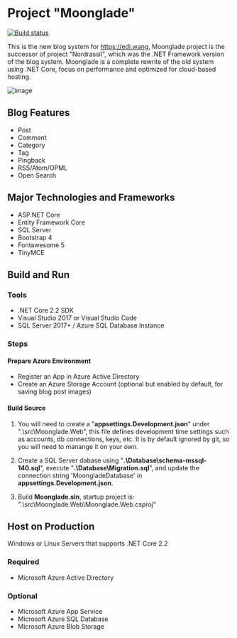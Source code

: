 # Project "Moonglade"

[![Build status](https://dev.azure.com/ediwang/EdiWang-GitHub-Builds/_apis/build/status/Moonglade-Master-CI)](https://dev.azure.com/ediwang/EdiWang-GitHub-Builds/_build/latest?definitionId=50)

This is the new blog system for https://edi.wang, Moonglade project is the successor of project "Nordrassil", which was the .NET Framework version of the blog system. Moonglade is a complete rewrite of the old system using .NET Core, focus on performance and optimized for cloud-based hosting.

![image](https://raw.githubusercontent.com/EdiWang/Moonglade/master/docs/ediwang-arch-1920.png?token=ADJs_xLL4jfffJ_msBOf6Y8petThFULwks5cY_2twA%3D%3D)

## Blog Features
- Post
- Comment
- Category
- Tag
- Pingback
- RSS/Atom/OPML
- Open Search

## Major Technologies and Frameworks
- ASP.NET Core
- Entity Framework Core
- SQL Server
- Bootstrap 4
- Fontawesome 5
- TinyMCE

## Build and Run

### Tools
- .NET Core 2.2 SDK
- Visual Studio 2017 or Visual Studio Code
- SQL Server 2017+ / Azure SQL Database Instance

### Steps

#### Prepare Azure Environment

- Register an App in Azure Active Directory
- Create an Azure Storage Account (optional but enabled by default, for saving blog post images)

#### Build Source

1. You will need to create a "**appsettings.Development.json**" under ".\src\Moonglade.Web", this file defines development time settings such as accounts, db connections, keys, etc. It is by default ignored by git, so you will need to manange it on your own.

2. Create a SQL Server dabase using "**.\Database\schema-mssql-140.sql**", execute "**.\Database\Migration.sql**", and update the connection string 'MoongladeDatabase' in **appsettings.Development.json**. 

3. Build **Moonglade.sln**, startup project is: ".\src\Moonglade.Web\Moonglade.Web.csproj"

## Host on Production

Windows or Linux Servers that supports .NET Core 2.2

### Required
- Microsoft Azure Active Directory

### Optional
- Microsoft Azure App Service
- Microsoft Azure SQL Database
- Microsoft Azure Blob Storage